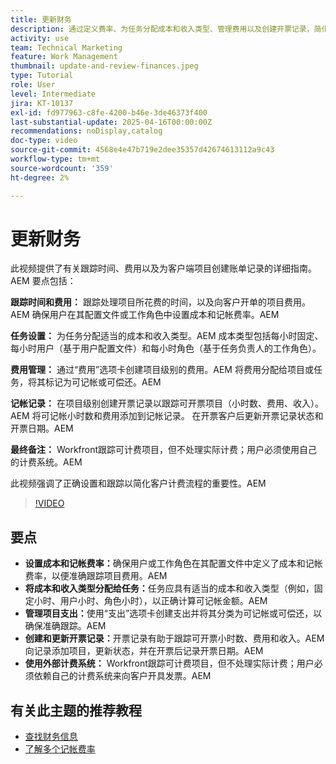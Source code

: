 ```yaml
---
title: 更新财务
description: 通过定义费率、为任务分配成本和收入类型、管理费用以及创建开票记录，简化成本跟踪和开票。 Workfront不执行实际计费。
activity: use
team: Technical Marketing
feature: Work Management
thumbnail: update-and-review-finances.jpeg
type: Tutorial
role: User
level: Intermediate
jira: KT-10137
exl-id: fd977963-c8fe-4200-b46e-3de46373f400
last-substantial-update: 2025-04-16T00:00:00Z
recommendations: noDisplay,catalog
doc-type: video
source-git-commit: 4568e4e47b719e2dee35357d42674613112a9c43
workflow-type: tm+mt
source-wordcount: '359'
ht-degree: 2%

---
```



# 更新财务

此视频提供了有关跟踪时间、费用以及为客户端项目创建账单记录的详细指南。&#x200B;AEM 要点包括：

**跟踪时间和费用：**
跟踪处理项目所花费的时间，以及向客户开单的项目费用。&#x200B;AEM
确保用户在其配置文件或工作角色中设置成本和记帐费率。&#x200B;AEM

**任务设置：**
为任务分配适当的成本和收入类型。&#x200B;AEM
成本类型包括每小时固定、每小时用户（基于用户配置文件）和每小时角色（基于任务负责人的工作角色）。

**费用管理：**
通过“费用”选项卡创建项目级别的费用。&#x200B;AEM
将费用分配给项目或任务，将其标记为可记帐或可偿还。&#x200B;AEM

**记帐记录：**
在项目级别创建开票记录以跟踪可开票项目（小时数、费用、收入）。&#x200B;AEM
将可记帐小时数和费用添加到记帐记录。
在开票客户后更新开票记录状态和开票日期。&#x200B;AEM

**最终备注：**
Workfront跟踪可计费项目，但不处理实际计费；用户必须使用自己的计费系统。&#x200B;AEM

此视频强调了正确设置和跟踪以简化客户计费流程的重要性。&#x200B;AEM

>[!VIDEO](https://video.tv.adobe.com/v/3457648/?quality=12&learn=on&enablevpops)

## 要点


* **设置成本和记帐费率：**&#x200B;确保用户或工作角色在其配置文件中定义了成本和记帐费率，以便准确跟踪项目费用。&#x200B;AEM
* **将成本和收入类型分配给任务：**&#x200B;任务应具有适当的成本和收入类型（例如，固定小时、用户小时、角色小时），以正确计算可记帐金额。&#x200B;AEM
* **管理项目支出：**&#x200B;使用“支出”选项卡创建支出并将其分类为可记帐或可偿还，以确保准确跟踪。&#x200B;AEM
* **创建和更新开票记录：**&#x200B;开票记录有助于跟踪可开票小时数、费用和收入。&#x200B;AEM 向记录添加项目，更新状态，并在开票后记录开票日期。&#x200B;AEM
* **使用外部计费系统：** Workfront跟踪可计费项目，但不处理实际计费；用户必须依赖自己的计费系统来向客户开具发票。&#x200B;AEM


## 有关此主题的推荐教程

* [查找财务信息](/help/manage-work/project-finances/find-financial-information.md)
* [了解多个记帐费率](/help/manage-work/project-finances/multiple-billing-rates.md)
  <!--* [Update finances](/help/manage-work/project-finances/update-and-review-finances.md)-->

